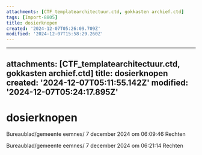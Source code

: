 ```yaml
---
attachments: [CTF_templatearchitectuur.ctd, gokkasten archief.ctd]
tags: [Import-8805]
title: dosierknopen
created: '2024-12-07T05:26:09.709Z'
modified: '2024-12-07T15:58:29.260Z'
---
```


---
attachments: [CTF_templatearchitectuur.ctd, gokkasten archief.ctd]
title: dosierknopen
created: '2024-12-07T05:11:55.142Z'
modified: '2024-12-07T05:24:17.895Z'
---

# dosierknopen 
Bureaublad/gemeente eemnes/
7 december 2024 om 06∶09∶46
Rechten

Bureaublad/gemeente eemnes/
7 december 2024 om 06∶21∶14
Rechten
